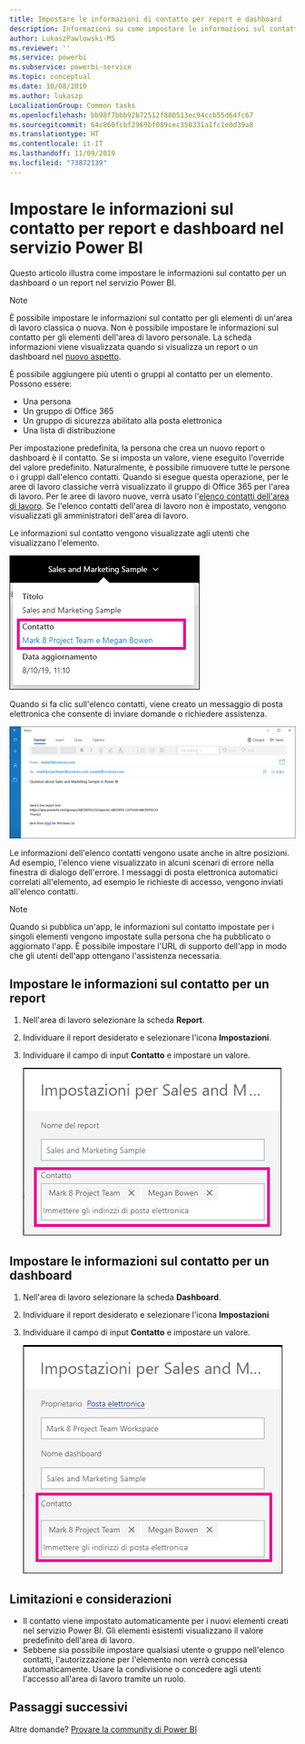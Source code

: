 ```yaml
---
title: Impostare le informazioni di contatto per report e dashboard
description: Informazioni su come impostare le informazioni sul contatto per report e dashboard.
author: LukaszPawlowski-MS
ms.reviewer: ''
ms.service: powerbi
ms.subservice: powerbi-service
ms.topic: conceptual
ms.date: 10/08/2010
ms.author: lukaszp
LocalizationGroup: Common tasks
ms.openlocfilehash: bb98f7bbb92b72512f880513ec94ccb55d64fc67
ms.sourcegitcommit: 64c860fcbf2969bf089cec358331a1fc1e0d39a8
ms.translationtype: HT
ms.contentlocale: it-IT
ms.lasthandoff: 11/09/2019
ms.locfileid: "73872139"
---
```

# <a name="set-contact-information-for-reports-and-dashboards-in-the-power-bi-service"></a>Impostare le informazioni sul contatto per report e dashboard nel servizio Power BI
Questo articolo illustra come impostare le informazioni sul contatto per un dashboard o un report nel servizio Power BI.

> [!NOTE]
> È possibile impostare le informazioni sul contatto per gli elementi di un'area di lavoro classica o nuova. Non è possibile impostare le informazioni sul contatto per gli elementi dell'area di lavoro personale. La scheda informazioni viene visualizzata quando si visualizza un report o un dashboard nel [nuovo aspetto](service-new-look.md).

È possibile aggiungere più utenti o gruppi al contatto per un elemento. Possono essere:
* Una persona
* Un gruppo di Office 365
* Un gruppo di sicurezza abilitato alla posta elettronica
* Una lista di distribuzione

Per impostazione predefinita, la persona che crea un nuovo report o dashboard è il contatto. Se si imposta un valore, viene eseguito l'override del valore predefinito. Naturalmente, è possibile rimuovere tutte le persone o i gruppi dall'elenco contatti. Quando si esegue questa operazione, per le aree di lavoro classiche verrà visualizzato il gruppo di Office 365 per l'area di lavoro. Per le aree di lavoro nuove, verrà usato l'[elenco contatti dell'area di lavoro](service-create-the-new-workspaces.md#workspace-contact-list). Se l'elenco contatti dell'area di lavoro non è impostato, vengono visualizzati gli amministratori dell'area di lavoro.

Le informazioni sul contatto vengono visualizzate agli utenti che visualizzano l'elemento. 

 ![contatto report servizio](media/service-item-contact/service-report-contact.png)

Quando si fa clic sull'elenco contatti, viene creato un messaggio di posta elettronica che consente di inviare domande o richiedere assistenza. 

 ![messaggio di posta elettronica per contattare il servizio](media/service-item-contact/service-contact-email.png)
 
Le informazioni dell'elenco contatti vengono usate anche in altre posizioni. Ad esempio, l'elenco viene visualizzato in alcuni scenari di errore nella finestra di dialogo dell'errore. I messaggi di posta elettronica automatici correlati all'elemento, ad esempio le richieste di accesso, vengono inviati all'elenco contatti. 

> [!NOTE]
> Quando si pubblica un'app, le informazioni sul contatto impostate per i singoli elementi vengono impostate sulla persona che ha pubblicato o aggiornato l'app. È possibile impostare l'URL di supporto dell'app in modo che gli utenti dell'app ottengano l'assistenza necessaria.

## <a name="set-contact-information-for-a-report"></a>Impostare le informazioni sul contatto per un report
1. Nell'area di lavoro selezionare la scheda **Report**.
2. Individuare il report desiderato e selezionare l'icona **Impostazioni**.
3. Individuare il campo di input **Contatto** e impostare un valore.

     ![impostazione del contatto del report del servizio](media/service-item-contact/service-report-contact-setting.png)

## <a name="set-contact-information-for-a-dashboard"></a>Impostare le informazioni sul contatto per un dashboard
1. Nell'area di lavoro selezionare la scheda **Dashboard**.
2. Individuare il report desiderato e selezionare l'icona **Impostazioni**
3. Individuare il campo di input **Contatto** e impostare un valore.

     ![impostazione del contatto del dashboard del servizio](media/service-item-contact/service-dashboard-contact-setting.png)

## <a name="limitations-and-considerations"></a>Limitazioni e considerazioni
* Il contatto viene impostato automaticamente per i nuovi elementi creati nel servizio Power BI. Gli elementi esistenti visualizzano il valore predefinito dell'area di lavoro.
* Sebbene sia possibile impostare qualsiasi utente o gruppo nell'elenco contatti, l'autorizzazione per l'elemento non verrà concessa automaticamente. Usare la condivisione o concedere agli utenti l'accesso all'area di lavoro tramite un ruolo. 


## <a name="next-steps"></a>Passaggi successivi

Altre domande? [Provare la community di Power BI](https://community.powerbi.com/)
